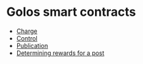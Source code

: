
# Golos smart contracts

* [Charge](/devportal/golos_contracts/golos.charge_contract.md)
* [Control](/devportal/golos_contracts/golos.ctrl_contract.md)  
* [Publication](/devportal/golos_contracts/golos.publication_contract.md)
* [Determining rewards for a post](/devportal/golos_contracts/rewards_definition.md)

